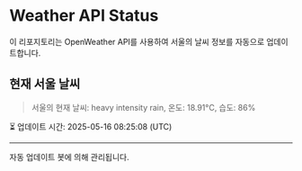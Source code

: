 
# Weather API Status

이 리포지토리는 OpenWeather API를 사용하여 서울의 날씨 정보를 자동으로 업데이트합니다.

## 현재 서울 날씨
> 서울의 현재 날씨: heavy intensity rain, 온도: 18.91°C, 습도: 86%

⏳ 업데이트 시간: 2025-05-16 08:25:08 (UTC)

---
자동 업데이트 봇에 의해 관리됩니다.
